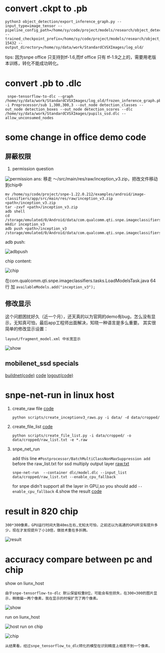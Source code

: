 # convert .ckpt to .pb
  
    python3 object_detection/export_inference_graph.py --input_type=image_tensor --pipeline_config_path=/home/sy/code/project/models/research/object_detection/training/pipeline.config --trained_checkpoint_prefix=/home/sy/code/project/models/research/object_detection/training/model.ckpt-15432 --output_directory=/home/sy/data/work/StandardCVSXImages/log_old/

   tips: 因为snpe office 只支持到tf-1.6,而tf office 只有 tf-1.9之上的，需要用老版本训练，转化不能成功转化。
   
# convert .pb to .dlc
  
     snpe-tensorflow-to-dlc --graph /home/sy/data/work/StandardCVSXImages/log_old/frozen_inference_graph.pb -i Preprocessor/sub 1,300,300,3 --out_node detection_classes --out_node detection_boxes --out_node detection_scores --dlc /home/sy/data/work/StandardCVSXImages/pupils_ssd.dlc --allow_unconsumed_nodes
# some change in office demo code
  ## 屏蔽权限
   1. permission question
  
   ![permission](pic/permission.png)
   ans: 移走 ～/src/main/res/raw/inception_v3.zip，把改文件移动到chip中
         
    mv /home/sy/code/project/snpe-1.22.0.212/examples/android/image-classifiers/app/src/main/res/raw/inception_v3.zip <path>/inception_v3.zip
    tar -zxvf <path>/inception_v3.zip
    adb shell
    cd /storage/emulated/0/Android/data/com.qualcomm.qti.snpe.imageclassifiers/files/models
    mkdir inception_v3
    adb push <path>/inception_v3 /storage/emulated/0/Android/data/com.qualcomm.qti.snpe.imageclassifiers/files/models/inception_v3
      
   adb push:
   
   ![adbpush](pic/adb_push.png)
     
   chip content:
   
   ![chip](pic/chip.png)
    
   在com.qualcomm.qti.snpe.imageclassifiers.tasks.LoadModelsTask.java 64行 加
     `availableModels.add("inception_v3");` 
  
  ## 修改显示
  这个问题困扰好久（近一个月），还天真的以为官网的demo有bug，怎么没有显示，无知真可怕，最后app工程师出面解决，知晓一种语言是多么重要。
  其实很简单的修改显示设置：
  
    layout/fragment_model.xml 中长宽显示
  ![show](pic/show.png)
  
  ## mobilenet_ssd specials
  [buildnet(code)](../../../../java/LoadNetworkTask.java)
  [code](../../../../java/LoadModelsTask.java)
  [logout(code)](../../../../java/ClassifyImageWithFloatTensorTask.java)
 
# snpe-net-run in linux host
1. create_raw file [code](../../../../scripts/create_ssd_raws.py)
 
    `python scripts/create_inceptionv3_raws.py -i data/ -d data/cropped/`
 
2. create_file_list [code](../../../../scripts/create_file_list.py)
 
    `python scripts/create_file_list.py -i data/cropped/ -o data/cropped/raw_list.txt -e *.raw`
3. snpe_net_run 

    add this line  `#Postprocessor/BatchMultiClassNonMaxSuppression add ` before  the raw_list.txt for ssd multiply output layer [raw.txt](pic/raw_list.txt)
    
   `snpe-net-run  --container dlc/model.dlc --input_list data/cropped/raw_list.txt --enable_cpu_fallback`
   
   
   for snpe didn't support all the layer in GPU,so you should add `--enable_cpu_fallback`
 4.show the result [code](../../../../scripts/show_ssd_detection.py)

# result in 820 chip

    300*300像素，GPU运行时间大致40ms左右,无知太可怕，之前还以为高通的GPU并没有提升多少，现在才发现提升了小10倍，做技术重在多折腾。 


  ![result](pic/820chip.jpg)

# accuracy compare between pc and chip

show on liunx_host
  
    由于snpe-tensorflow-to-dlc 默认保留权重8位，可能会有些损失，在300×300的图片显示，稍微偏一两个像素，我在显示的时候扩充了两个像素。
![show](pic/liunx_host_show.png)

run on liunx_host

 ![host](pic/run_liunx_host.png)
run on chip 

 ![chip](pic/run_chip.png)
 
    从结果看，经过snpe_tensorflow_to_dlc转化的模型在识别精度上相差不到一个像素。